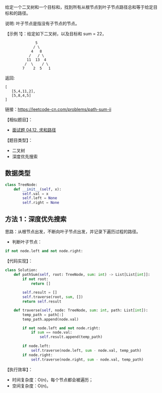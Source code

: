 给定一个二叉树和一个目标和，找到所有从根节点到叶子节点路径总和等于给定目标和的路径。

说明: 叶子节点是指没有子节点的节点。

【示例 1】：给定如下二叉树，以及目标和 sum = 22，
```
              5
             / \
            4   8
           /   / \
          11  13  4
         /  \    / \
        7    2  5   1
```

返回:
```
[
   [5,4,11,2],
   [5,8,4,5]
]
```

链接：https://leetcode-cn.com/problems/path-sum-ii

【相似题目】：
- [面试题 04.12. 求和路径](https://leetcode-cn.com/problems/paths-with-sum-lcci)

【题目类型】：
- 二叉树
- 深度优先搜索

## 数据类型
```python
class TreeNode:
    def __init__(self, x):
        self.val = x
        self.left = None
        self.right = None
```

## 方法 1：深度优先搜索
思路：从根节点出发，不断向叶子节点出发，并记录下遍历过程的路径。
- 判断叶子节点：

```python
if not node.left and not node.right:
```

【代码实现】：
```python
class Solution:
    def pathSum(self, root: TreeNode, sum: int) -> List[List[int]]:
        if not root:
            return []
        
        self.result = []
        self.traverse(root, sum, [])
        return self.result

    def traverse(self, node: TreeNode, sum: int, path: List[int]):
        temp_path = path[:]
        temp_path.append(node.val)

        if not node.left and not node.right:
            if sum == node.val:
                self.result.append(temp_path)
        
        if node.left:
            self.traverse(node.left, sum - node.val, temp_path)
        if node.right:
            self.traverse(node.right, sum - node.val, temp_path)
```

【执行效率】：
- 时间复杂度：O(n)，每个节点都会被遍历；
- 空间复杂度：O(n)。
